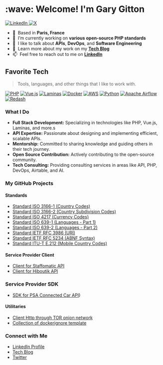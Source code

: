 <h1 align="left" id="gary-gitton-title">:wave: Welcome! I'm Gary Gitton</h1>

<p align="left">
  <a href="https://www.linkedin.com/in/garygitton">
    <img alt="LinkedIn" src="https://img.shields.io/badge/LinkedIn-blue?style=flat&logo=linkedin">
  </a>
  <a href="https://x.com/garygitton">
    <img alt="X" src="https://img.shields.io/twitter/follow/garygitton?style=social">
  </a>
</p>

- :office: &nbsp;Based in **Paris, France**
- :seedling: &nbsp;I’m currently working on **various open-source PHP standards**
- :speech_balloon: &nbsp;I like to talk about **APIs**, **DevOps**, and **Software Engineering**
- :book: &nbsp;Learn more about my work on my **[Tech Blog](http://www.garygitton.fr)**
- :mailbox: &nbsp;Feel free to reach out to me on **[LinkedIn](https://www.linkedin.com/in/garygitton)**


<h2 align="left" id="gary-gitton-tech">Favorite Tech</h2>

> Tools, languages, and other things that I like to work with.

[![PHP](https://img.shields.io/badge/-PHP-777BB4?style=flat-square&logo=php)](https://www.php.net/)
[![Vue.js](https://img.shields.io/badge/-Vue.js-4FC08D?style=flat-square&logo=vue.js)](https://vuejs.org/)
[![Laminas](https://img.shields.io/badge/-Laminas-000000?style=flat-square&logo=laminas)](https://getlaminas.org/)
[![Docker](https://img.shields.io/badge/-Docker-2496ED?style=flat-square&logo=docker)](https://www.docker.com/)
[![AWS](https://img.shields.io/badge/-AWS-232F3E?style=flat-square&logo=amazon-aws)](https://aws.amazon.com/)
[![Python](https://img.shields.io/badge/-Python-3776AB?style=flat-square&logo=python)](https://www.python.org/)
[![Apache Airflow](https://img.shields.io/badge/-Apache%20Airflow-017CEE?style=flat-square&logo=apache-airflow)](https://airflow.apache.org/)
[![Redash](https://img.shields.io/badge/-Redash-FF2D20?style=flat-square&logo=redash)](https://redash.io/)


### What I Do
- **Full Stack Development:** Specializing in technologies like PHP, Vue.js, Laminas, and more.s
- **API Expertise:** Passionate about designing and implementing efficient, scalable APIs.
- **Mentorship:** Committed to sharing knowledge and guiding others in their tech journey.
- **Open Source Contribution:** Actively contributing to the open-source community.
- **Tech Consulting:** Providing consulting services in areas like API, PHP, DevOps, Airtable, and AI.

### My GitHub Projects
#### Standards
- [Standard ISO 3166-1 (Country Codes)](https://github.com/php-standard-iso/iso-3166-1)
- [Standard ISO 3166-2 (Country Subdivision Codes)](https://github.com/php-standard-iso/iso-3166-2)
- [Standard ISO 4217 (Currency Codes)](https://github.com/php-standard-iso/iso-4217)
- [Standard ISO 639-1 (Languages - Part 1)](https://github.com/php-standard-iso/iso-639-1)
- [Standard ISO 639-2 (Languages - Part 2)](https://github.com/php-standard-iso/iso-639-2)
- [Standard IETF RFC 3986 (URI)](https://github.com/php-standard-ietf/rfc3986)
- [Standard IETF RFC 5234 (ABNF Syntax)](https://github.com/php-standard-ietf/rfc5234)
- [Standard ITU-T E.212 (Mobile Country Codes)](https://github.com/php-standard-itu-t/e164)

#### Service Provider Client
- [Client for Staffomatic API](https://github.com/garygitton/staffomatic-api-client)
- [Client for Hiboutik API](https://github.com/garygitton/hiboutik-api-client)

### Service Provider SDK
- [SDK for PSA Connected Car API](https://github.com/garygitton/psa-connected-car-sdk-php))

#### Utilitaries
- [Client Http through TOR onion network](https://github.com/garygitton/tor-http-client)
- [Collection of dockerignore template](https://github.com/garygitton/dockerignore)

### Connect with Me
- [LinkedIn Profile](https://www.linkedin.com/in/garygitton)
- [Tech Blog](http://www.garygitton.fr)
- [Twitter](https://twitter.com/garygitton)
